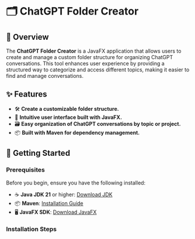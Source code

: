 # 🗂️ ChatGPT Folder Creator

## 📖 Overview

The **ChatGPT Folder Creator** is a JavaFX application that allows users to create and manage a custom folder structure for organizing ChatGPT conversations. This tool enhances user experience by providing a structured way to categorize and access different topics, making it easier to find and manage conversations.

## ✨ Features

- 🛠️ **Create a customizable folder structure.**
- 🎨 **Intuitive user interface built with JavaFX.**
- 🗃️ **Easy organization of ChatGPT conversations by topic or project.**
- 📦 **Built with Maven for dependency management.**

## 🚀 Getting Started

### Prerequisites

Before you begin, ensure you have the following installed:

- ☕ **Java JDK 21** or higher: [Download JDK](https://www.oracle.com/java/technologies/javase-jdk21-downloads.html)
- 📦 **Maven**: [Installation Guide](https://maven.apache.org/install.html)
- 🖥️ **JavaFX SDK**: [Download JavaFX](https://gluonhq.com/products/javafx/)

### Installation Steps
